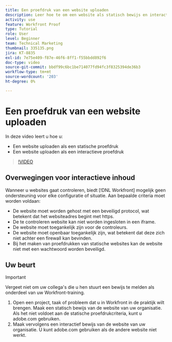 ```yaml
---
title: Een proefdruk van een website uploaden
description: Leer hoe te om een website als statisch bewijs en interactieve proef in  [!DNL  Workfront] te uploaden.
activity: use
feature: Workfront Proof
type: Tutorial
role: User
level: Beginner
team: Technical Marketing
thumbnail: 335135.png
jira: KT-8835
exl-id: 7e75e409-f87e-46f6-8ff1-f55bbdd892f6
doc-type: video
source-git-commit: bbdf99c6bc1be714077fd94fc3f8325394de36b3
workflow-type: tm+mt
source-wordcount: '203'
ht-degree: 0%

---
```


# Een proefdruk van een website uploaden

In deze video leert u hoe u:

* Een website uploaden als een statische proefdruk
* Een website uploaden als een interactieve proefdruk

>[!VIDEO](https://video.tv.adobe.com/v/335135/?quality=12&learn=on&enablevpops=1)


## Overwegingen voor interactieve inhoud

Wanneer u websites gaat controleren, biedt [!DNL Workfront] mogelijk geen ondersteuning voor elke configuratie of situatie. Aan bepaalde criteria moet worden voldaan:

* De website moet worden gehost met een beveiligd protocol, wat betekent dat het websiteadres begint met https.
* De te controleren website kan niet worden ingesloten in een iframe.
* De website moet toegankelijk zijn voor de controleurs.
* De website moet openbaar toegankelijk zijn, wat betekent dat deze zich niet achter een firewall kan bevinden.
* Bij het maken van proefdrukken van statische websites kan de website niet met een wachtwoord worden beveiligd.

## Uw beurt

>[!IMPORTANT]
>
>Vergeet niet om uw collega&#39;s die u hen stuurt een bewijs te melden als onderdeel van uw Workfront-training.

1. Open een project, taak of probleem dat u in Workfront in de praktijk wilt brengen. Maak een statisch bewijs van de website van uw organisatie. Als het niet voldoet aan de statische proefdrukcriteria, kunt u adobe.com gebruiken.
1. Maak vervolgens een interactief bewijs van de website van uw organisatie. U kunt adobe.com gebruiken als de andere website niet werkt.

<!-- 
Learn more about these considerations in the articles Generate a static proof for a website or other web content and Generate an interactive proof for a website or other web content. 
-->

<!--
### Learn more
[!DNL Workfront] also supports interactive proofing of files generated from a ZIP file. Learn how to prepare the ZIP file for uploading in the article Interactive content proofs.

* Generate a static proof for a website or other web content
* Generate an interactive proof for a website or other web content
* Generate a proof for interactive content in a ZIP file
* Understand the desktop proofing viewer
* Install the desktop proofing viewer
-->
